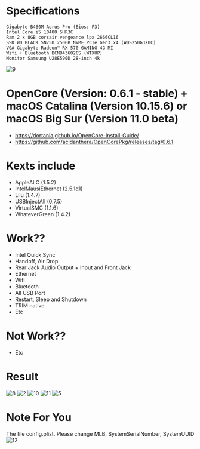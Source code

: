 
# Specifications
```
Gigabyte B460M Aorus Pro (Bios: F3)
Intel Core i5 10400 SHR3C
Ram 2 x 8GB corsair vengeance lpx 2666CL16
SSD WD BLACK SN750 250GB NVME PCIe Gen3 x4 (WDS250G3X0C)
VGA Gigabyte Radeon™ RX 570 GAMING 4G MI
Wifi + Bluetooth BCM943602CS (WTXUP)
Monitor Samsung U28E590D 28-inch 4k
```
![9](/images/9.png)
# OpenCore (Version: 0.6.1 - stable) + macOS Catalina (Version 10.15.6) or macOS Big Sur (Version 11.0 beta)
- https://dortania.github.io/OpenCore-Install-Guide/
- https://github.com/acidanthera/OpenCorePkg/releases/tag/0.6.1
# Kexts include
- AppleALC (1.5.2)
- IntelMausiEthernet (2.5.1d1)
- Lilu (1.4.7)
- USBInjectAll (0.7.5)
- VirtualSMC (1.1.6)
- WhateverGreen (1.4.2)
# Work??
- Intel Quick Sync
- Handoff, Air Drop
- Rear Jack Audio Output + Input and Front Jack
- Ethernet
- Wifi
- Bluetooth
- All USB Port
- Restart, Sleep and Shutdown 
- TRIM native 
- Etc
# Not Work??
- Etc
# Result
![8](/images/8.png)
![2](/images/2.png)
![10](/images/10.png)
![11](/images/11.png)
![5](/images/5.png)
# Note For You
The file config.plist. Please change MLB, SystemSerialNumber, SystemUUID
![12](/images/12.png)
